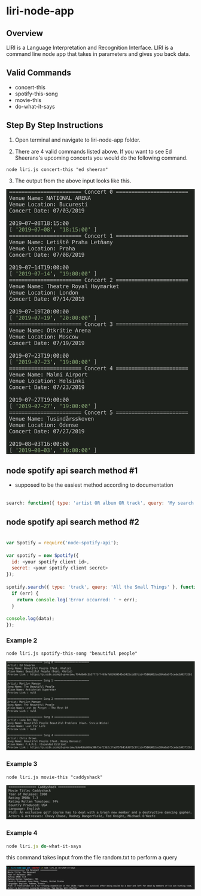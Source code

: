 # liri-node-app

## Overview

LIRI is a Language Interpretation and Recognition Interface. LIRI is a command line node app that takes in parameters and gives you back data.

## Valid Commands

- concert-this
- spotify-this-song
- movie-this
- do-what-it-says

## Step By Step Instructions

1. Open terminal and navigate to liri-node-app folder.

2. There are 4 valid commands listed above. If you want to see Ed Sheerans's upcoming concerts you would do the following command.

```
node liri.js concert-this "ed sheeran"
```

3. The output from the above input looks like this.

![Concert Output](images/concert-output.png)

## node spotify api search method #1

- supposed to be the easiest method according to documentation

```js

search: function({ type: 'artist OR album OR track', query: 'My search query', limit: 20 }, callback);

```

## node spotify api search method #2

```js

var Spotify = require('node-spotify-api');

var spotify = new Spotify({
  id: <your spotify client id>,
  secret: <your spotify client secret>
});

spotify.search({ type: 'track', query: 'All the Small Things' }, function(err, data) {
  if (err) {
    return console.log('Error occurred: ' + err);
  }

console.log(data);
});

```

### Example 2

```
node liri.js spotify-this-song "beautiful people"
```

![Spotify Ouput](images/spotify-output.png)

### Example 3

```
node liri.js movie-this "caddyshack"
```

![movie output](images/movie.png)

### Example 4

```js
node liri.js do-what-it-says
```

this command takes input from the file random.txt to perform a query

![do what it says](images/do-what-it-says.png)
